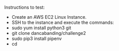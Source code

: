 Instructions to test:
- Create an AWS EC2 Linux Instance.
- SSH to the instance and execute the commands: 
- sudo yum install python3 git
- git clone dancabanding/challenge2
- sudo pip3 install pipenv
- cd 
